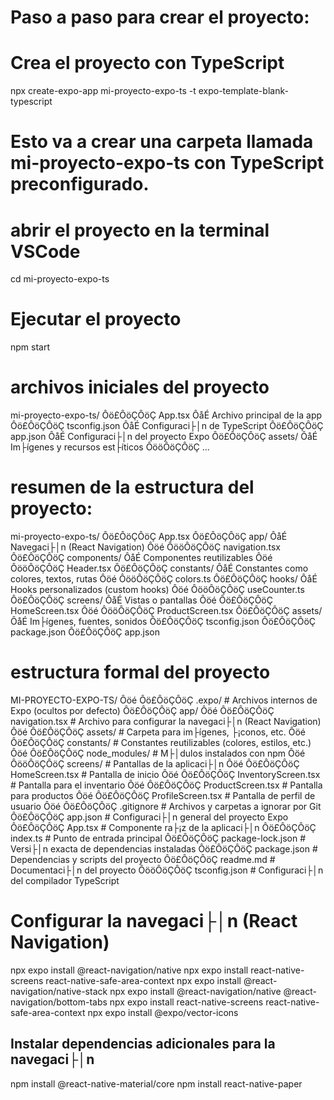 # Paso a paso para crear el proyecto:



# Crea el proyecto con TypeScript
npx create-expo-app mi-proyecto-expo-ts -t expo-template-blank-typescript
# Esto va a crear una carpeta llamada mi-proyecto-expo-ts con TypeScript preconfigurado.

# abrir el proyecto en la terminal VSCode
cd mi-proyecto-expo-ts

# Ejecutar el proyecto
npm start

# archivos iniciales del proyecto
mi-proyecto-expo-ts/
Ôö£ÔöÇÔöÇ App.tsx               ÔåÉ Archivo principal de la app
Ôö£ÔöÇÔöÇ tsconfig.json         ÔåÉ Configuraci├│n de TypeScript
Ôö£ÔöÇÔöÇ app.json              ÔåÉ Configuraci├│n del proyecto Expo
Ôö£ÔöÇÔöÇ assets/               ÔåÉ Im├ígenes y recursos est├íticos
ÔööÔöÇÔöÇ ...


# resumen de la estructura del proyecto:
mi-proyecto-expo-ts/
Ôö£ÔöÇÔöÇ App.tsx
Ôö£ÔöÇÔöÇ app/                   ÔåÉ Navegaci├│n (React Navigation)
Ôöé   ÔööÔöÇÔöÇ navigation.tsx
Ôö£ÔöÇÔöÇ components/            ÔåÉ Componentes reutilizables
Ôöé   ÔööÔöÇÔöÇ Header.tsx
Ôö£ÔöÇÔöÇ constants/             ÔåÉ Constantes como colores, textos, rutas
Ôöé   ÔööÔöÇÔöÇ colors.ts
Ôö£ÔöÇÔöÇ hooks/                 ÔåÉ Hooks personalizados (custom hooks)
Ôöé   ÔööÔöÇÔöÇ useCounter.ts
Ôö£ÔöÇÔöÇ screens/               ÔåÉ Vistas o pantallas
Ôöé   Ôö£ÔöÇÔöÇ HomeScreen.tsx
Ôöé   ÔööÔöÇÔöÇ ProductScreen.tsx
Ôö£ÔöÇÔöÇ assets/                ÔåÉ Im├ígenes, fuentes, sonidos
Ôö£ÔöÇÔöÇ tsconfig.json
Ôö£ÔöÇÔöÇ package.json
Ôö£ÔöÇÔöÇ app.json


# estructura formal del proyecto
MI-PROYECTO-EXPO-TS/
Ôöé
Ôö£ÔöÇÔöÇ .expo/                        # Archivos internos de Expo (ocultos por defecto)
Ôö£ÔöÇÔöÇ app/
Ôöé   Ôö£ÔöÇÔöÇ navigation.tsx           # Archivo para configurar la navegaci├│n (React Navigation)
Ôöé   Ôö£ÔöÇÔöÇ assets/                  # Carpeta para im├ígenes, ├¡conos, etc.
Ôöé   Ôö£ÔöÇÔöÇ constants/               # Constantes reutilizables (colores, estilos, etc.)
Ôöé   Ôö£ÔöÇÔöÇ node_modules/            # M├│dulos instalados con npm
Ôöé   ÔööÔöÇÔöÇ screens/                 # Pantallas de la aplicaci├│n
Ôöé       Ôö£ÔöÇÔöÇ HomeScreen.tsx       # Pantalla de inicio
Ôöé       Ôö£ÔöÇÔöÇ InventoryScreen.tsx  # Pantalla para el inventario
Ôöé       Ôö£ÔöÇÔöÇ ProductScreen.tsx    # Pantalla para productos
Ôöé       Ôö£ÔöÇÔöÇ ProfileScreen.tsx    # Pantalla de perfil de usuario
Ôöé
Ôö£ÔöÇÔöÇ .gitignore                   # Archivos y carpetas a ignorar por Git
Ôö£ÔöÇÔöÇ app.json                     # Configuraci├│n general del proyecto Expo
Ôö£ÔöÇÔöÇ App.tsx                      # Componente ra├¡z de la aplicaci├│n
Ôö£ÔöÇÔöÇ index.ts                     # Punto de entrada principal
Ôö£ÔöÇÔöÇ package-lock.json            # Versi├│n exacta de dependencias instaladas
Ôö£ÔöÇÔöÇ package.json                 # Dependencias y scripts del proyecto
Ôö£ÔöÇÔöÇ readme.md                    # Documentaci├│n del proyecto
ÔööÔöÇÔöÇ tsconfig.json                # Configuraci├│n del compilador TypeScript



# Configurar la navegaci├│n (React Navigation)
npx expo install @react-navigation/native
npx expo install react-native-screens react-native-safe-area-context
npx expo install @react-navigation/native-stack
npx expo install @react-navigation/native @react-navigation/bottom-tabs
npx expo install react-native-screens react-native-safe-area-context
npx expo install @expo/vector-icons
## Instalar dependencias adicionales para la navegaci├│n
npm install @react-native-material/core
npm install react-native-paper

